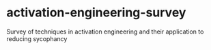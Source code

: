 # activation-engineering-survey
Survey of techniques in activation engineering and their application to reducing sycophancy
